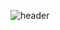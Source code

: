 ![header](https://capsule-render.vercel.app/api?type=transparent&color=auto&height=100&section=header&text=donhwi&desc=backend%20developer&fontSize=90&fontAlign=50&descAlign=57&descAlignY=90&animation=fadeIn)
<br/>
<!--
## 📎Technical Skills

![Python](https://img.shields.io/badge/python-3670A0?style=flat&logo=python&logoColor=ffdd54)
![Java](https://img.shields.io/badge/java-%23ED8B00.svg?style=flat&logo=java&logoColor=white)
![Django](https://img.shields.io/badge/django-%23092E20.svg?style=flat&logo=django&logoColor=white)
![DjangoREST](https://img.shields.io/badge/django-REST-ff1709?style=flat&logo=django&logoColor=white&color=ff1709&labelColor=gray)
![Postgres](https://img.shields.io/badge/postgres-%23316192.svg?style=flat&logo=postgresql&logoColor=white) -->
<!-- ![SQLite](https://img.shields.io/badge/sqlite-%2307405e.svg?style=flat&logo=sqlite&logoColor=white) -->
<!--
![AWS](https://img.shields.io/badge/AWS-%23FF9900.svg?style=flat&logo=amazon-aws&logoColor=white)
![Heroku](https://img.shields.io/badge/heroku-%23430098.svg?style=flat&logo=heroku&logoColor=white)
![Nginx](https://img.shields.io/badge/nginx-%23009639.svg?style=flat&logo=nginx&logoColor=white)
![Git](https://img.shields.io/badge/git-%23F05033.svg?style=flat&logo=git&logoColor=white)
![GitHub](https://img.shields.io/badge/github-%23121011.svg?style=flat&logo=github&logoColor=white)
![Visual Studio Code](https://img.shields.io/badge/Visual%20Studio%20Code-0078d7.svg?style=flat&logo=visual-studio-code&logoColor=white)
![Eclipse](https://img.shields.io/badge/Eclipse-FE7A16.svg?style=flat&logo=Eclipse&logoColor=white)
-->
<!-- ![JWT](https://img.shields.io/badge/JWT-black?style=for-the-badge&logo=JSON%20web%20tokens) -->

<!-- <img src="https://img.shields.io/badge/Python-3776AB?style=flat&logo=Python&logoColor=white"/></a>
<img src="https://img.shields.io/badge/Java-007396?style=flat&logo=Java&logoColor=white"/></a>
<img src="https://img.shields.io/badge/Django-092E20?style=flat&logo=Django&logoColor=white"/></a>
<img src="https://img.shields.io/badge/PostgreSQL-4169E1?style=flat&logo=PostgreSQL&logoColor=white"/></a>
<img src="https://img.shields.io/badge/SQLite-003B57?style=flat&logo=SQLite&logoColor=white"/></a>

<img src="https://img.shields.io/badge/AWS-232F3E?style=flat&logo=AmazonAWS&logoColor=white"/></a>
<img src="https://img.shields.io/badge/Heroku-430098?style=flat&logo=Heroku&logoColor=white"/></a>
<img src="https://img.shields.io/badge/Git-F05032?style=flat&logo=Git&logoColor=white"/></a>
<img src="https://img.shields.io/badge/GitHub-181717?style=flat&logo=GitHub&logoColor=white"/></a>
<img src="https://img.shields.io/badge/Visual Studio Code-007ACC?style=flat&logo=VisualStudioCode&logoColor=white"/></a> -->
<!--
## 💡Github Analytics
![donhwi94's GitHub stats](https://github-readme-stats.vercel.app/api?username=donhwi94&show_icons=true&theme=dark)
[![Top Langs](https://github-readme-stats.vercel.app/api/top-langs/?username=donhwi94&layout=compact&theme=dark&langs_count=10)](https://github.com/anuraghazra/github-readme-stats) -->
<!-- [![Solved.ac 프로필](http://mazassumnida.wtf/api/v2/generate_badge?boj=ehsgnl123)](https://solved.ac/ehsgnl123) -->

